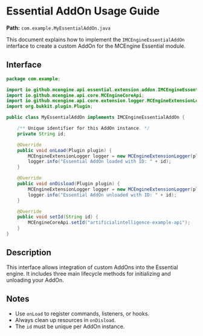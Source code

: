 
# Essential AddOn Usage Guide

**Path:** `com.example.MyEssentialAddOn.java`

This document explains how to implement the `IMCEngineEssentialAddOn` interface to create a custom AddOn for the MCEngine Essential module.

## Interface

```java
package com.example;

import io.github.mcengine.api.essential.extension.addon.IMCEngineEssentialAddOn;
import io.github.mcengine.api.core.MCEngineCoreApi;
import io.github.mcengine.api.core.extension.logger.MCEngineExtensionLogger;
import org.bukkit.plugin.Plugin;

public class MyEssentialAddOn implements IMCEngineEssentialAddOn {

    /** Unique identifier for this AddOn instance. */
    private String id;

    @Override
    public void onLoad(Plugin plugin) {
        MCEngineExtensionLogger logger = new MCEngineExtensionLogger(plugin, "AddOn", id);
        logger.info("Essential AddOn loaded with ID: " + id);
    }

    @Override
    public void onDisload(Plugin plugin) {
        MCEngineExtensionLogger logger = new MCEngineExtensionLogger(plugin, "AddOn", id);
        logger.info("Essential AddOn unloaded with ID: " + id);
    }

    @Override
    public void setId(String id) {
        MCEngineCoreApi.setId("artificialintelligence-example-api");
    }
}
```

## Description

This interface allows integration of custom AddOns into the Essential engine. It includes three main lifecycle methods for initializing and unloading your AddOn.

## Notes

- Use `onLoad` to register commands, listeners, or hooks.
- Always clean up resources in `onDisload`.
- The `id` must be unique per AddOn instance.
